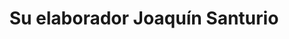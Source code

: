 ---
title: "Su elaborador Joaquín Santurio"
url: /oviedo/su-elaborador-joaquin-santurio/
shop: carnicero
---